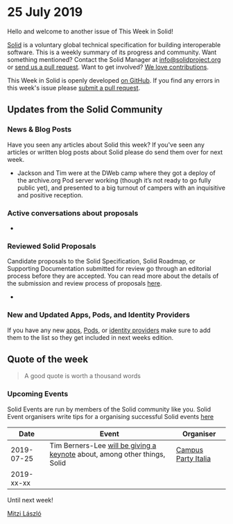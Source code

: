 # 25 July 2019

Hello and welcome to another issue of This Week in Solid!

[Solid](https://solid.github.io/information/) is a voluntary global technical specification for building interoperable software. This is a weekly summary of its progress and community. Want something mentioned? Contact the Solid Manager at info@solidproject.org or [send us a pull request](https://github.com/solid/information/edit/master/weekly-updates/next.md). Want to get involved? [We love contributions](https://github.com/solid/information#develop).

This Week in Solid is openly developed [on GitHub](./next.md). If you find any errors in this week's issue please [submit a pull request](https://github.com/solid/information/pulls).

## Updates from the Solid Community

### News & Blog Posts
Have you seen any articles about Solid this week? If you've seen any articles or written blog posts about Solid please do send them over for next week.

* Jackson and Tim were at the DWeb camp where they got a deploy of the archive.org Pod server working (though it’s not ready to go fully public yet), and presented to a big turnout of campers with an inquisitive and positive reception. 

### Active conversations about proposals

* 

### Reviewed Solid Proposals
Candidate proposals to the Solid Specification, Solid Roadmap, or Supporting Documentation submitted for review go through an editorial process before they are accepted. You can read more about the details of the submission and review process of proposals [here](https://github.com/solid/culture#how-to-make-changes).

*

### New and Updated Apps, Pods, and Identity Providers
If you have any new [apps](https://github.com/solid/solid-apps), [Pods](https://github.com/solid/pods), or [identity providers](https://github.com/solid/solid-idp-list) make sure to add them to the list so they get included in next weeks edition.

## Quote of the week

> A good quote is worth a thousand words

### Upcoming Events

Solid Events are run by members of the Solid community like you. Solid Event organisers write tips for a organising successful Solid events [here](https://github.com/solid/information/blob/master/solid-events.md)

| Date | Event | Organiser |
|------------ | ------------- | ------------- |
|2019-07-25 | Tim Berners-Lee [will be giving a keynote](https://italia.campus-party.org/speakers/sir-tim-berners-lee/) about, among other things, Solid | [Campus Party Italia](https://italia.campus-party.org/speakers/sir-tim-berners-lee/) |
|2019-xx-xx| | |

Until next week!

[Mitzi László](https://github.com/Mitzi-Laszlo)





